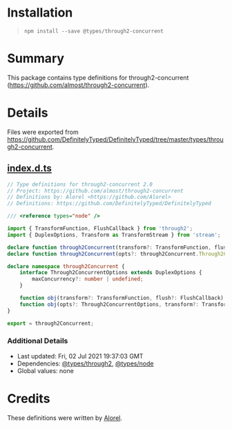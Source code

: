 # Installation
> `npm install --save @types/through2-concurrent`

# Summary
This package contains type definitions for through2-concurrent (https://github.com/almost/through2-concurrent).

# Details
Files were exported from https://github.com/DefinitelyTyped/DefinitelyTyped/tree/master/types/through2-concurrent.
## [index.d.ts](https://github.com/DefinitelyTyped/DefinitelyTyped/tree/master/types/through2-concurrent/index.d.ts)
````ts
// Type definitions for through2-concurrent 2.0
// Project: https://github.com/almost/through2-concurrent
// Definitions by: Alorel <https://github.com/Alorel>
// Definitions: https://github.com/DefinitelyTyped/DefinitelyTyped

/// <reference types="node" />

import { TransformFunction, FlushCallback } from 'through2';
import { DuplexOptions, Transform as TransformStream } from 'stream';

declare function through2Concurrent(transform?: TransformFunction, flush?: FlushCallback): TransformStream;
declare function through2Concurrent(opts?: through2Concurrent.Through2ConcurrentOptions, transform?: TransformFunction, flush?: FlushCallback): TransformStream;

declare namespace through2Concurrent {
    interface Through2ConcurrentOptions extends DuplexOptions {
        maxConcurrency?: number | undefined;
    }

    function obj(transform?: TransformFunction, flush?: FlushCallback): TransformStream;
    function obj(opts?: Through2ConcurrentOptions, transform?: TransformFunction, flush?: FlushCallback): TransformStream;
}

export = through2Concurrent;

````

### Additional Details
 * Last updated: Fri, 02 Jul 2021 19:37:03 GMT
 * Dependencies: [@types/through2](https://npmjs.com/package/@types/through2), [@types/node](https://npmjs.com/package/@types/node)
 * Global values: none

# Credits
These definitions were written by [Alorel](https://github.com/Alorel).

